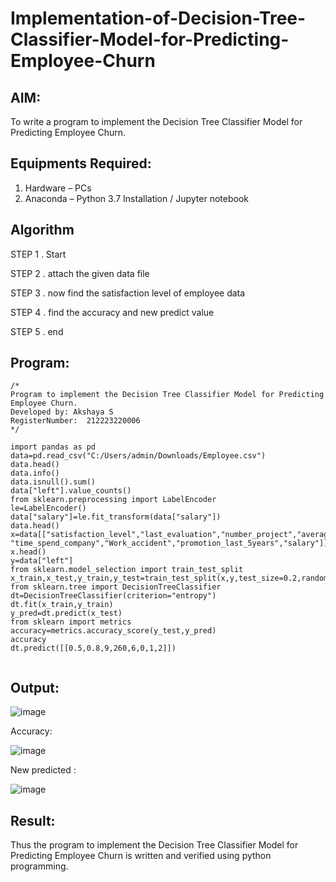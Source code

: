 # Implementation-of-Decision-Tree-Classifier-Model-for-Predicting-Employee-Churn

## AIM:
To write a program to implement the Decision Tree Classifier Model for Predicting Employee Churn.

## Equipments Required:
1. Hardware – PCs
2. Anaconda – Python 3.7 Installation / Jupyter notebook

## Algorithm
STEP 1 . Start

STEP 2 . attach the given data file

STEP 3 . now find the satisfaction level of employee data

STEP 4 . find the accuracy and new predict value

STEP 5 . end

## Program:
```
/*
Program to implement the Decision Tree Classifier Model for Predicting Employee Churn.
Developed by: Akshaya S
RegisterNumber:  212223220006
*/
```
```
import pandas as pd
data=pd.read_csv("C:/Users/admin/Downloads/Employee.csv")
data.head()
data.info()
data.isnull().sum()
data["left"].value_counts()
from sklearn.preprocessing import LabelEncoder
le=LabelEncoder()
data["salary"]=le.fit_transform(data["salary"])
data.head()
x=data[["satisfaction_level","last_evaluation","number_project","average_montly_hours",
"time_spend_company","Work_accident","promotion_last_5years","salary"]]
x.head()
y=data["left"]
from sklearn.model_selection import train_test_split
x_train,x_test,y_train,y_test=train_test_split(x,y,test_size=0.2,random_state=100)
from sklearn.tree import DecisionTreeClassifier
dt=DecisionTreeClassifier(criterion="entropy")
dt.fit(x_train,y_train)
y_pred=dt.predict(x_test)
from sklearn import metrics
accuracy=metrics.accuracy_score(y_test,y_pred)
accuracy
dt.predict([[0.5,0.8,9,260,6,0,1,2]])


```

## Output:

![image](https://github.com/user-attachments/assets/32800378-5497-414a-bc9f-e7ba066a34fe)

Accuracy:

![image](https://github.com/user-attachments/assets/022f370b-3412-4808-b111-636d0c0cc0df)

New predicted :

![image](https://github.com/user-attachments/assets/1c020553-1776-41b3-9aa7-90713ea56bf3)


## Result:
Thus the program to implement the  Decision Tree Classifier Model for Predicting Employee Churn is written and verified using python programming.
